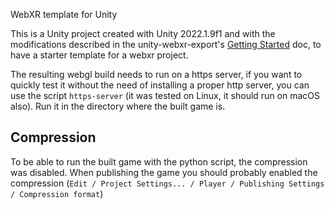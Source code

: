 WebXR template for Unity

This is a Unity project created with Unity 2022.1.9f1 and with the modifications described in the unity-webxr-export's [Getting Started](https://github.com/De-Panther/unity-webxr-export/blob/master/Documentation/Getting-Started.md) doc, to have a starter template for a webxr project.

The resulting webgl build needs to run on a https server, if you want to quickly test it without the need of installing a proper http server, you can use the script `https-server` (it was tested on Linux, it should run on macOS also). Run it in the directory where the built game is.


## Compression

To be able to run the built game with the python script, the compression was disabled. When publishing the game you should probably enabled the compression (`Edit / Project Settings... / Player / Publishing Settings / Compression format`)

